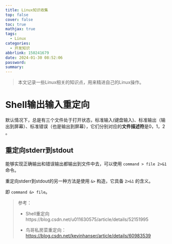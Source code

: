 ```yaml
---
title: Linux知识收集
top: false
cover: false
toc: true
mathjax: true
tags:
  - Linux
categories:
  - 开发知识
abbrlink: 150241679
date: 2024-01-30 08:52:06
password:
summary:
---
```


> 本文记录一些Linux相关的知识点，用来精进自己的Linux操作。

# Shell输出输入重定向

默认情况下，总是有三个文件处于打开状态，标准输入(键盘输入)、标准输出（输出到屏幕）、标准错误（也是输出到屏幕），它们分别对应的**文件描述符**是0，1，2 。

## 重定向stderr到stdout

能够实现正确输出和错误输出都输出到文件中去，可以使用 `command > file 2>&1` 命令。

重定向stderr到stdout的另一种方法是使用 `&>` 构造，它具备 `2>&1` 的含义。

即 `command &> file`。

> 参考：
>
> - Shell重定向https://blog.csdn.net/u011630575/article/details/52151995
>
> - 鸟哥私房菜重定向：https://blog.csdn.net/kevinhanser/article/details/60983539
